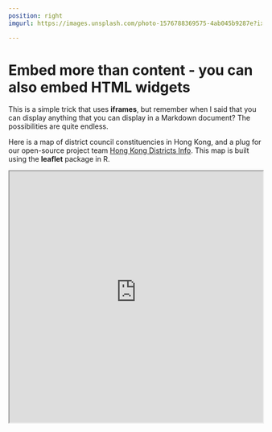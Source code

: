 ```yaml
---
position: right
imgurl: https://images.unsplash.com/photo-1576788369575-4ab045b9287e?ixlib=rb-1.2.1&ixid=eyJhcHBfaWQiOjEyMDd9&auto=format&fit=crop&w=682&q=80

---
```


# Embed more than content - you can also embed HTML widgets

This is a simple trick that uses **iframes**, but remember when I said that you can display anything that you can display in a Markdown document? The possibilities are quite endless. 

Here is a map of district council constituencies in Hong Kong, and a plug for our open-source project team [Hong Kong Districts Info](https://hong-kong-districts-info.github.io/). This map is built using the **leaflet** package in R.

<iframe seamless src= "https://hong-kong-districts-info.github.io/widgets/MapHKDistricts.html", width="100%", height="500"></iframe>




